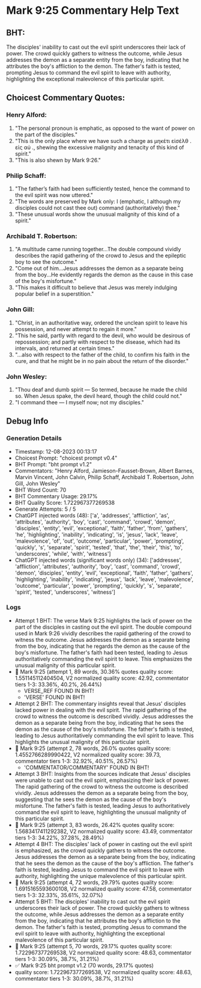 # Mark 9:25 Commentary Help Text

## BHT:
The disciples' inability to cast out the evil spirit underscores their lack of power. The crowd quickly gathers to witness the outcome, while Jesus addresses the demon as a separate entity from the boy, indicating that he attributes the boy's affliction to the demon. The father's faith is tested, prompting Jesus to command the evil spirit to leave with authority, highlighting the exceptional malevolence of this particular spirit.

## Choicest Commentary Quotes:
### Henry Alford:
1. "The personal pronoun is emphatic, as opposed to the want of power on the part of the disciples."
2. "This is the only place where we have such a charge as μηκέτι εἰσέλθ . εἰς αὐ ., shewing the excessive malignity and tenacity of this kind of spirit."
3. "This is also shewn by Mark 9:26."

### Philip Schaff:
1. "The father’s faith had been sufficiently tested, hence the command to the evil spirit was now uttered."
2. "The words are preserved by Mark only: I (emphatic, I although my disciples could not cast thee out) command (authoritatively) thee."
3. "These unusual words show the unusual malignity of this kind of a spirit."

### Archibald T. Robertson:
1. "A multitude came running together...The double compound vividly describes the rapid gathering of the crowd to Jesus and the epileptic boy to see the outcome."
2. "Come out of him...Jesus addresses the demon as a separate being from the boy...He evidently regards the demon as the cause in this case of the boy's misfortune."
3. "This makes it difficult to believe that Jesus was merely indulging popular belief in a superstition."

### John Gill:
1. "Christ, in an authoritative way, ordered the unclean spirit to leave his possession, and never attempt to regain it more."
2. "This he said, partly with regard to the devil, who would be desirous of repossession; and partly with respect to the disease, which had its intervals, and returned at certain times."
3. "...also with respect to the father of the child, to confirm his faith in the cure, and that he might be in no pain about the return of the disorder."

### John Wesley:
1. "Thou deaf and dumb spirit — So termed, because he made the child so. When Jesus spake, the devil heard, though the child could not."
2. "I command thee — I myself now; not my disciples."


## Debug Info
### Generation Details
- Timestamp: 12-08-2023 00:13:17
- Choicest Prompt: "choicest prompt v0.4"
- BHT Prompt: "bht prompt v1.2"
- Commentators: "Henry Alford, Jamieson-Fausset-Brown, Albert Barnes, Marvin Vincent, John Calvin, Philip Schaff, Archibald T. Robertson, John Gill, John Wesley"
- BHT Word Count: 70
- BHT Commentary Usage: 29.17%
- BHT Quality Score: 1.722967377269538
- Generate Attempts: 5 / 5
- ChatGPT injected words (48):
	['a', 'addresses', 'affliction', 'as', 'attributes', 'authority', 'boy', 'cast', 'command', 'crowd', 'demon', 'disciples', 'entity', 'evil', 'exceptional', 'faith', 'father', 'from', 'gathers', 'he', 'highlighting', 'inability', 'indicating', 'is', 'jesus', 'lack', 'leave', 'malevolence', 'of', 'out', 'outcome', 'particular', 'power', 'prompting', 'quickly', 's', 'separate', 'spirit', 'tested', 'that', 'the', 'their', 'this', 'to', 'underscores', 'while', 'with', 'witness']
- ChatGPT injected words (significant words only) (34):
	['addresses', 'affliction', 'attributes', 'authority', 'boy', 'cast', 'command', 'crowd', 'demon', 'disciples', 'entity', 'evil', 'exceptional', 'faith', 'father', 'gathers', 'highlighting', 'inability', 'indicating', 'jesus', 'lack', 'leave', 'malevolence', 'outcome', 'particular', 'power', 'prompting', 'quickly', 's', 'separate', 'spirit', 'tested', 'underscores', 'witness']

### Logs
- Attempt 1 BHT: The verse Mark 9:25 highlights the lack of power on the part of the disciples in casting out the evil spirit. The double compound used in Mark 9:26 vividly describes the rapid gathering of the crowd to witness the outcome. Jesus addresses the demon as a separate being from the boy, indicating that he regards the demon as the cause of the boy's misfortune. The father's faith had been tested, leading to Jesus authoritatively commanding the evil spirit to leave. This emphasizes the unusual malignity of this particular spirit.
- 🔄 Mark 9:25 (attempt 1, 89 words, 30.36% quotes quality score: 1.551145112404504, V2 normalized quality score: 42.92, commentator tiers 1-3: 33.36%, 40.2%, 26.44%) 
	- VERSE_REF FOUND IN BHT! 
	- 'VERSE' FOUND IN BHT!
- Attempt 2 BHT: The commentary insights reveal that Jesus' disciples lacked power in dealing with the evil spirit. The rapid gathering of the crowd to witness the outcome is described vividly. Jesus addresses the demon as a separate being from the boy, indicating that he sees the demon as the cause of the boy's misfortune. The father's faith is tested, leading to Jesus authoritatively commanding the evil spirit to leave. This highlights the unusual malignity of this particular spirit.
- 🔄 Mark 9:25 (attempt 2, 78 words, 26.0% quotes quality score: 1.4552766289990422, V2 normalized quality score: 39.73, commentator tiers 1-3: 32.92%, 40.51%, 26.57%) 
	- 'COMMENTATOR/COMMENTARY' FOUND IN BHT!
- Attempt 3 BHT: Insights from the sources indicate that Jesus' disciples were unable to cast out the evil spirit, emphasizing their lack of power. The rapid gathering of the crowd to witness the outcome is described vividly. Jesus addresses the demon as a separate being from the boy, suggesting that he sees the demon as the cause of the boy's misfortune. The father's faith is tested, leading Jesus to authoritatively command the evil spirit to leave, highlighting the unusual malignity of this particular spirit.
- 🔄 Mark 9:25 (attempt 3, 83 words, 26.42% quotes quality score: 1.5683417411292382, V2 normalized quality score: 43.49, commentator tiers 1-3: 34.22%, 37.28%, 28.49%)
- Attempt 4 BHT: The disciples' lack of power in casting out the evil spirit is emphasized, as the crowd quickly gathers to witness the outcome. Jesus addresses the demon as a separate being from the boy, indicating that he sees the demon as the cause of the boy's affliction. The father's faith is tested, leading Jesus to command the evil spirit to leave with authority, highlighting the unique malevolence of this particular spirit.
- 🔄 Mark 9:25 (attempt 4, 72 words, 29.79% quotes quality score: 1.6915165593600108, V2 normalized quality score: 47.58, commentator tiers 1-3: 32.33%, 35.61%, 32.07%)
- Attempt 5 BHT: The disciples' inability to cast out the evil spirit underscores their lack of power. The crowd quickly gathers to witness the outcome, while Jesus addresses the demon as a separate entity from the boy, indicating that he attributes the boy's affliction to the demon. The father's faith is tested, prompting Jesus to command the evil spirit to leave with authority, highlighting the exceptional malevolence of this particular spirit.
- 🔄 Mark 9:25 (attempt 5, 70 words, 29.17% quotes quality score: 1.722967377269538, V2 normalized quality score: 48.63, commentator tiers 1-3: 30.09%, 38.7%, 31.21%)
- ✅ Mark 9:25 bht prompt v1.2 (70 words, 29.17% quotes)
- quality score: 1.722967377269538, V2 normalized quality score: 48.63, commentator tiers 1-3: 30.09%, 38.7%, 31.21%)